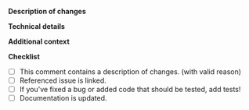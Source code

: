 **Description of changes**

**Technical details**

**Additional context**

**Checklist**
-   [ ] This comment contains a description of changes. (with valid reason)
-   [ ] Referenced issue is linked.
-   [ ] If you've fixed a bug or added code that should be tested, add tests!
-   [ ] Documentation is updated.
